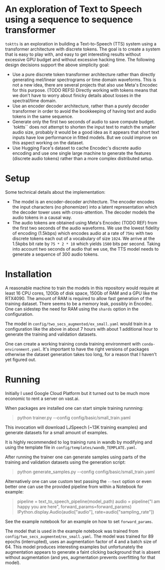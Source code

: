 # An exploration of Text to Speech using a sequence to sequence transformer

`toktts` is an exploration in building a Text-to-Speech (TTS) system using a transformer
architecture with discrete tokens. The goal is to create a system that is easy to play with,
and easy to get interesting results without excessive GPU budget and without excessive hacking
time. The following design decisions support the above simplicity goal:
 * Use a pure discrete token transformer architecture rather than directly generating mel/linear
 spectrograms or time domain waveforms.
 This is not a new idea, there are several projects that also use Meta's Encodec for this purpose. (TODO REFS)
 Directly working with tokens means that we don't have to worry about finicky details about losses
 in the spectral/time domain.
 * Use an encoder decoder architecture, rather than a purely decoder transformer in order to avoid
 the bookkeeping of having text and audio tokens in the same sequence.
 * Generate only the first two seconds of audio to save compute budget.
 `toktts`` does not attempt to shorten the input text to match the smaller audio size, probably it would be a good idea as it
 appears that short text inputs have low performance in fitted models.
 But we could improve on this aspect working on the dataset.
 * Use Hugging Face's dataset to cache Encodec's discrete audio encoding and use one single large
 machine to generate the features (discrete audio tokens) rather than a more complex distributed setup.

# Setup 

Some technical details about the implementation:
 * The model is an encoder-decoder architecture. The encoder encodes the input characters
 (no phonemizer) into a latent representation which the decoder tower uses with cross-attention.
 The decoder models the audio tokens in a causal way.
 * The audio tokens are obtained using Meta's Encodec (TODO REF) from the first two
 seconds of the audio waveforms.
 We use the lowest fidelity of encoding (1.5kbps) which encodes audio at a rate of
 `75Hz` with two discrete tokens each out of a vocabulary of size `1024`. We arrive at
 the 1.5kpbs bit rate by `75 * 2 * 10` which yields `1500` bits per second.
 Taking into account two seconds of audio that we use, the TTS model needs to generate
 a sequence of 300 audio tokens.

# Installation

A reasonable machine to train the models in this repository would require at least 16 CPU cores, 120Gb of disk space,
150Gb of RAM and a GPU like the RTX4090. The amount of RAM is required to allow fast generation of the training
dataset. There seems to be a memory leak, possibly in Encodec. One can sidestep the need for RAM using the `shards`
option in the configuration.

The model in `config/two_secs_augmented/ex_small.yaml` would train in a configuration like the above in about 7 hours
with about 1 additional hour to generate the training and validation datasets.

One can create a working training conda training environment with `conda-environment.yaml`. It's important to have
the right versions of packages otherwise the dataset generation takes too long, for a reason that I haven't yet
figured out.

# Running

Initially I used Google Cloud Platform but it turned out to be much more economic to rent a server on vast.ai.

When packages are installed one can start simple training runnning:

> python trainer.py --config config/basic/small_train.yaml

This invocation will download LJSpeech (~13K training examples) and generate datasets for a small amount of examples.

It is highly recommended to log training runs in wandb by modifying and using the template file in `config/templates/wandb_TEMPLATE.yaml`.

After running the trainer one can generate samples using parts of the training and validation datasets using the generation script:

> python generate_samples.py --config config/basic/small_train.yaml

Alternatively one can use custom text passing the `--text` option or even better one can use the provided pipeline
from within a Notebook for example:

> pipeline = text_to_speech_pipeline(model_path)
> audio = pipeline("I am happy you are here", forward_params=forward_params)
> IPython.display.Audio(audio["audio"], rate=audio["sampling_rate"])

See the example notebook for an example on how to set `forward_params`.

The model that is used in the example notebook was trained from `config/two_secs_augmented/ex_small.yaml`.
The model was trained for 89 epochs (interrupted), uses an augmentation factor of 4 and a batch size of 64.
This model produces interesting examples but unfortunately the augmentation appears to generate a faint clicking
background that is absent without augmentation (and yes, augmentation prevents overfitting for that model).